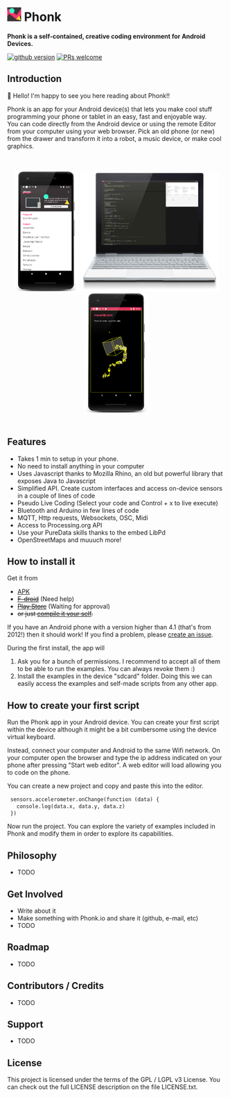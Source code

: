 # ![logo](./images/logo2.png) Phonk
**Phonk is a self-contained, creative coding environment for Android Devices.**

[![github version](https://img.shields.io/github/license/victordiaz/phonk.svg)](https//github.com/victordiaz/phonk)
[![PRs welcome](https://img.shields.io/badge/PRs-welcome-ff69b4.svg)](https://github.com/nhnent/tui.editor/issues?q=is%3Aissue+is%3Aopen+label%3A%22help+wanted%22)

## Introduction
:tada: Hello! I'm happy to see you here reading about Phonk!!

Phonk is an app for your Android device(s) that lets you make cool stuff programming your phone or tablet in an easy, fast and enjoyable way.<br />
You can code directly from the Android device or using the remote Editor from your computer using your web browser.
Pick an old phone (or new) from the drawer and transform it into a robot, a music device, or make cool graphics.

<p style="text-align: center; margin: 50px 0px;">
  <img src="./images/phonk_app.png" width="150" />
  <img src="./images/phonk_webide.png" width="320" />
  <img src="./images/phonk_script.png" width="150" />
</p>

<div style="text-align:center; margin: 50px 0">
</div>

## Features
- Takes 1 min to setup in your phone.
- No need to install anything in your computer
- Uses Javascript thanks to Mozilla Rhino, an old but powerful library that exposes Java to Javascript
- Simplified API. Create custom interfaces and access on-device sensors in a couple of lines of code
- Pseudo Live Coding (Select your code and Control + x to live execute)
- Bluetooth and Arduino in few lines of code
- MQTT, Http requests, Websockets, OSC, Midi
- Access to Processing.org API
- Use your PureData skills thanks to the embed LibPd
- OpenStreetMaps and muuuch more!

## How to install it
Get it from
- [APK](https://github.com/victordiaz/phonk/releases)
- ~~[F-droid](https://github.com/victordiaz/phonk/issues/6)~~ (Need help)
- ~~[Play Store]()~~ (Waiting for approval)
- ~~or just [compile it your self]().~~

If you have an Android phone with a version higher than 4.1 (that's from 2012!) then it should work! If you find a problem, please [create an issue](https://github.com/victordiaz/phonk/issues/new).

During the first install, the app will
1. Ask you for a bunch of permissions. I recommend to accept all of them to be able to run the examples. You can always revoke them :)
2. Install the examples in the device "sdcard" folder. Doing this we can easily access the examples and self-made scripts from any other app.

## How to create your first script
Run the Phonk app in your Android device. You can create your first script within the device although it might be a bit cumbersome using the device virtual keyboard.

Instead, connect your computer and Android to the same Wifi network. On your computer open the browser and type the ip address indicated on your phone after pressing "Start web editor". A web editor will load allowing you to code on the phone.

You can create a new project and copy and paste this into the editor.

     sensors.accelerometer.onChange(function (data) {
       console.log(data.x, data.y, data.z)
     })

Now run the project.
You can explore the variety of examples included in Phonk and modify them in order to explore its capabilities.


## Philosophy
- TODO

## Get Involved
- Write about it
- Make something with Phonk.io and share it (github, e-mail, etc)
- TODO

## Roadmap
- TODO

## Contributors / Credits
- TODO

## Support
- TODO

## License
This project is licensed under the terms of the GPL / LGPL v3 License. You can check out the full LICENSE description on the file LICENSE.txt.
